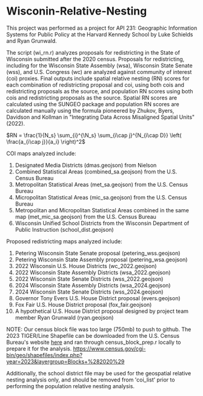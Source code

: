 # Wisconin-Relative-Nesting

This project was performed as a project for API 231: Geographic Information Systems for Public Policy at the Harvard Kennedy School by Luke Schields and Ryan Grunwald.

The script (wi_rn.r) analyzes proposals for redistricting in the State of Wisconsin submitted after the 2020 census.  Proposals for redistricting, including for the Wisconsin State Assembly (wsa), Wisconsin State Senate (wss), and U.S. Congress (wc) are analyzed against community of interest (coi) proxies. Final outputs include spatial relative nesting (RN) scores for each combination of redistricting proposal and coi, using both cois and redistricting proposals as the source, and population RN scores using both cois and redistricting proposals as the source. Spatial RN scores are calculated using the SUNGEO package and population RN scores are calculated manually using the formula pioneered by Zhukov, Byers, Davidson and Kollman in "Integrating Data Across Misaligned Spatial Units" (2022).

$RN = \frac{1}{N_s} \sum_{i}^{\N_s} \sum_{i\cap j}^{N_{i\cap D}} \left( \frac{a_{i\cap j}}{a_i} \right)^2$

COI maps analyzed include:
1. Designated Media Districts (dmas.geojson) from Nielson
2. Combined Statistical Areas (combined_sa.geojson) from the U.S. Census Bureau
3. Metropolitan Statistical Areas (met_sa.geojson) from the U.S. Census Bureau
4. Micropolitan Statistical Areas (mic_sa.geojson) from the U.S. Census Bureau
5. Metropolitan and Micropolitan Statistical Areas combined in the same map (met_mic_sa.geojson) from the U.S. Census Bureau
6. Wisconsin Unified School Districts from the Wisconsin Department of Public Instruction (school_dist.geojson)

Proposed redistricting maps analyzed include:
1. Petering Wisconsin State Senate proposal (petering_wss.geojson)
2. Petering Wisconsin State Assembly proposal (petering_wsa.geojson)
3. 2022 Wisconsin U.S. House Districts (wc_2022.geojson)
4. 2022 Wisconsin State Assembly Districts (wsa_2022.geojson)
5. 2022 Wisconsin State Senate Districts (wss_2022.geojson)
6. 2024 Wisconsin State Assembly Districts (wsa_2024.geojson)
7. 2024 Wisconsin State Senate Districts (wss_2024.geojson)
8. Governor Tony Evers U.S. House District proposal (evers.geojson)
9. Fox Fair U.S. House District proposal (fox_fair.geojson)
10. A hypothetical U.S. House District proposal designed by project team member Ryan Grunwald (ryan.geojson)

NOTE:
Our census block file was too large (750mb) to push to github. The 2023 TIGER/Line Shapefile can be downloaded from the U.S. Census Bureau's website [here]([url](https://www.census.gov/cgi-bin/geo/shapefiles/index.php?year=2023&layergroup=Blocks+%282020%29)) and ran through census_block_prep.r locally to prepare it for the analysis.
https://www.census.gov/cgi-bin/geo/shapefiles/index.php?year=2023&layergroup=Blocks+%282020%29 

Additionally, the school district file may be used for the geospatial relative nesting analysis only, and should be removed from 'coi_list' prior to performing the population relative nesting analysis.
